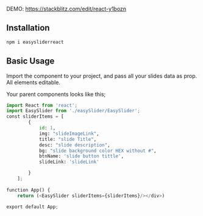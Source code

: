 DEMO: https://stackblitz.com/edit/react-y1bozn

## Installation


```bash
npm i easysliderreact
```

## Basic Usage

Import the component to your project, and pass all your slides data as prop. All elements editable. 

Your parent components looks like this;

```python
import React from 'react';
import EasySlider from './easySlider/EasySlider';
const sliderItems = [
        {
            id: 1,
            img: "slideImageLink",
            title: "slide Title",
            desc: "slide description",
            bg: "slide background color HEX without #", 
            btnName: 'slide button tittle',
            slideLink: 'slideLink'

        }
    ];
    
function App() {
    return (<EasySlider sliderItems={sliderItems}/></div>)

export default App;
```
